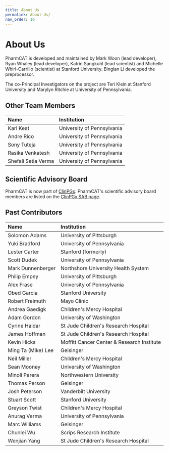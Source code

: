 ```yaml
---
title: About Us
permalink: About-Us/
nav_order: 10
---
```

# About Us

PharmCAT is developed and maintained by Mark Woon (lead developer), Ryan Whaley (lead developer),
Katrin Sangkuhl (lead scientist) and Michelle Whirl-Carrillo (scientist) at Stanford University.
Binglan Li developed the preprocessor.

The co-Principal Investigators on the project are Teri Klein at Stanford University and Marylyn Ritchie at University of
Pennsylvania.


## Other Team Members

| Name                    | Institution                |
|:------------------------|:---------------------------|
| Karl Keat               | University of Pennsylvania |
| Andre Rico              | University of Pennsylvania |
| Sony Tuteja             | University of Pennsylvania |
| Rasika Venkatesh        | University of Pennsylvania |
| Shefali Setia Verma     | University of Pennsylvania |


## Scientific Advisory Board

PharmCAT is now part of [ClinPGx](https://clinpgx.org).  PharmCAT's scientific advisory board members are listed on the
[ClinPGx SAB page](https://www.pharmgkb.org/page/sab).


## Past Contributors

| Name               | Institution                                |
|:-------------------|:-------------------------------------------|
| Solomon Adams      | University of Pittsburgh                   |
| Yuki Bradford      | University of Pennsylvania                 |
| Lester Carter      | Stanford (formerly)                        |
| Scott Dudek        | University of Pennsylvania                 |
| Mark Dunnenberger  | Northshore University Health System        |
| Philip Empey       | University of Pittsburgh                   |
| Alex Frase         | University of Pennsylvania                 |
| Obed Garcia        | Stanford University                        |
| Robert Freimuth    | Mayo Clinic                                |
| Andrea Gaedigk     | Children's Mercy Hospital                  |
| Adam Gordon        | University of Washington                   |
| Cyrine Haidar      | St Jude Children's Research Hospital       |
| James Hoffman      | St Jude Children's Research Hospital       |
| Kevin Hicks        | Moffitt Cancer Center & Research Institute |
| Ming Ta (Mike) Lee | Geisinger                                  |
| Neil Miller        | Children's Mercy Hospital                  |
| Sean Mooney        | University of Washington                   |
| Minoli Perera      | Northwestern University                    |
| Thomas Person      | Geisinger                                  |
| Josh Peterson      | Vanderbilt University                      |
| Stuart Scott       | Stanford University                        |
| Greyson Twist      | Children's Mercy Hospital                  |
| Anurag Verma       | University of Pennsylvania                 |
| Marc Williams      | Geisinger                                  |
| Chunlei Wu         | Scrips Research Institute                  |
| Wenjian Yang       | St Jude Children's Research Hospital       |
